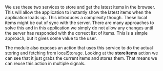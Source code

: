 We use these two services to store and get the latest items in the browser. This will allow the application to instantly show the latest items when the application loads up. This introduces a complexity though. These local items might be out of sync with the server. There are many approaches to solve this and in this application we simply do not allow any changes until the server has responded with the correct list of items. This is a simple approach, but it gives some value to the user.

The module also exposes an action that uses this service to do the actual storing and fetching from localStorage. Looking at the **storeItems** action we can see that it just grabs the current items and stores them. That means we can reuse this action in multiple signals.
